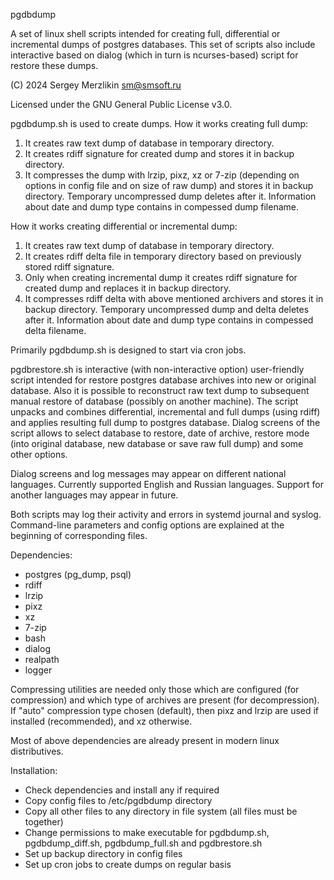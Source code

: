 pgdbdump

A set of linux shell scripts intended for creating full, differential or incremental dumps of postgres databases.
This set of scripts also include interactive based on dialog (which in turn is ncurses-based) script for restore these dumps.

(C) 2024 Sergey Merzlikin sm@smsoft.ru

Licensed under the GNU General Public License v3.0.

pgdbdump.sh is used to create dumps. How it works creating full dump:
1. It creates raw text dump of database in temporary directory.
2. It creates rdiff signature for created dump and stores it in backup directory.
3. It compresses the dump with lrzip, pixz, xz or 7-zip (depending on options in config file and on size of raw dump)
   and stores it in backup directory. Temporary uncompressed dump deletes after it. Information about date and dump type
   contains in compessed dump filename.

How it works creating differential or incremental dump:
1. It creates raw text dump of database in temporary directory.
2. It creates rdiff delta file in temporary directory based on previously stored rdiff signature.
3. Only when creating incremental dump it creates rdiff signature for created dump and replaces it in backup directory.
3. It compresses rdiff delta with above mentioned archivers and stores it in backup directory. Temporary uncompressed
   dump and delta deletes after it. Information about date and dump type contains in compessed delta filename.

Primarily pgdbdump.sh is designed to start via cron jobs.

pgdbrestore.sh is interactive (with non-interactive option) user-friendly script intended for restore postgres
database archives into new or original database. Also it is possible to reconstruct raw text dump to subsequent manual
restore of database (possibly on another machine).
The script unpacks and combines differential, incremental and full dumps (using rdiff) and applies resulting
full dump to postgres database.
Dialog screens of the script allows to select database to restore, date of archive, restore mode (into original 
database, new database or save raw full dump) and some other options.

Dialog screens and log messages may appear on different national languages. Currently supported English and Russian
languages. Support for another languages may appear in future.

Both scripts may log their activity and errors in systemd journal and syslog.
Command-line parameters and config options are explained at the beginning of corresponding files.

Dependencies:
 - postgres (pg_dump, psql)
 - rdiff
 - lrzip
 - pixz
 - xz
 - 7-zip
 - bash
 - dialog
 - realpath
 - logger

Compressing utilities are needed only those which are configured (for compression) and which type of archives are
present (for decompression). If "auto" compression type chosen (default), then pixz and lrzip are used if installed
(recommended), and xz otherwise.

Most of above dependencies are already present in modern linux distributives.

Installation:
 - Check dependencies and install any if required
 - Copy config files to /etc/pgdbdump directory
 - Copy all other files to any directory in file system (all files must be together)
 - Change permissions to make executable for pgdbdump.sh, pgdbdump_diff.sh, pgdbdump_full.sh and pgdbrestore.sh
 - Set up backup directory in config files
 - Set up cron jobs to create dumps on regular basis
